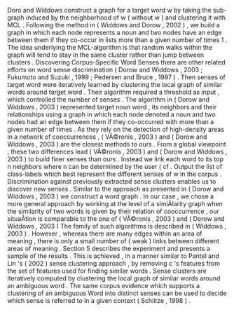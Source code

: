 Doro and Widdows construct a graph for a target word w by taking the sub-graph induced by the neighborhood of w ( without w ) and clustering it with MCL . 
Following the method in ( Widdows and Dorow , 2002 ) , we build a graph in which each node represents a noun and two nodes have an edge between them if they co-occur in lists more than a given number of times 1 . 
The idea underlying the MCL-algorithm is that random walks within the graph will tend to stay in the same cluster rather than jump between clusters . 
Discovering Corpus-Specific Word Senses
there are other related efforts on word sense discrimination ( Dorow and Widdows , 2003 ; Fukumoto and Suzuki , 1999 ; Pedersen and Bruce , 1997 ) . 
Then senses of target word were iteratively learned by clustering the local graph of similar words around target word . 
Their algorithm required a threshold as input , which controlled the number of senses . 
The algorithm in ( Dorow and Widdows , 2003 ) represented target noun word , its neighbors and their relationships using a graph in which each node denoted a noun and two nodes had an edge between them if they co-occurred with more than a given number of times . 
As they rely on the detection of high-density areas in a network of cooccurrences , ( VÃ©ronis , 2003 ) and ( Dorow and Widdows , 2003 ) are the closest methods to ours . 
From a global viewpoint , these two differences lead ( VÃ©ronis , 2003 ) and ( Dorow and Widdows , 2003 ) to build finer senses than ours . 
Instead we link each word to its top n neighbors where n can be determined by the user ( cf . 
Output the list of class-labels which best represent the different senses of w in the corpus . 
Discrimination against previously extracted sense clusters enables us to discover new senses . 
Similar to the approach as presented in ( Dorow and Widdows , 2003 ) we construct a word graph . 
In our case , we chose a more general approach by working at the level of a simiÂ­larity graph when the similarity of two words is given by their relation of cooccurrence , our situaÂ­tion is comparable to the one of ( VÃ©ronis , 2003 ) and ( Dorow and Widdows , 2003 ) 
The family of such algorithms is described in ( Widdows , 2003 ) . 
However , whereas there are many edges within an area of meaning , there is only a small number of ( weak ) links between different areas of meaning . 
Section 5 describes the experiment and presents a sample of the results . 
This is achieved , in a manner similar to Pantel and Lin 's ( 2002 ) sense clustering approach , by removing c 's features from the set of features used for finding similar words . 
Sense clusters are iteratively computed by clustering the local graph of similar words around an ambiguous word . 
The same corpus evidence which supports a clustering of an ambiguous Word into distinct senses can be used to decide which sense is referred to in a given context ( Schiitze , 1998 ) . 